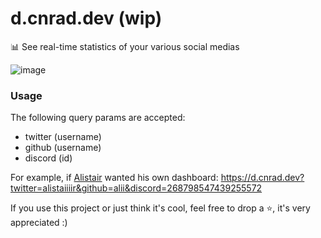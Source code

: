 # d.cnrad.dev (wip)

📊 See real-time statistics of your various social medias

![image](https://user-images.githubusercontent.com/83192247/137825644-2102ca08-a520-4b19-a8a2-9e7313883d8d.png)

### Usage

The following query params are accepted:
- twitter (username)
- github (username)
- discord (id)

For example, if [Alistair](https://github.com/alii) wanted his own dashboard: https://d.cnrad.dev?twitter=alistaiiiir&github=alii&discord=268798547439255572

If you use this project or just think it's cool, feel free to drop a ⭐, it's very appreciated :)
